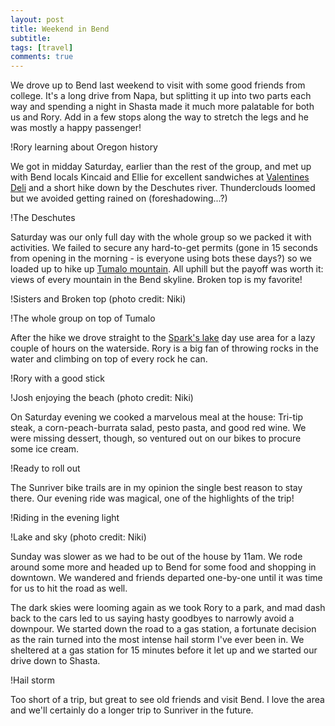 ```yaml
---
layout: post
title: Weekend in Bend
subtitle: 
tags: [travel]
comments: true
---
```


We drove up to Bend last weekend to visit with some good friends from college. It's a long drive from Napa, but splitting it up into two parts each way and spending a night in Shasta made it much more palatable for both us and Rory. Add in a few stops along the way to stretch the legs and he was mostly a happy passenger!

!Rory learning about Oregon history

We got in midday Saturday, earlier than the rest of the group, and met up with Bend locals Kincaid and Ellie for excellent sandwiches at [Valentines Deli](https://valentinesdeli.com/) and a short hike down by the Deschutes river. Thunderclouds loomed but we avoided getting rained on (foreshadowing...?)

!The Deschutes

Saturday was our only full day with the whole group so we packed it with activities. We failed to secure any hard-to-get permits (gone in 15 seconds from opening in the morning - is everyone using bots these days?) so we loaded up to hike up [Tumalo mountain](https://www.alltrails.com/trail/us/oregon/tumalo-mountain). All uphill but the payoff was worth it: views of every mountain in the Bend skyline. Broken top is my favorite!

!Sisters and Broken top (photo credit: Niki)

!The whole group on top of Tumalo

After the hike we drove straight to the [Spark's lake](https://www.fs.usda.gov/r06/deschutes/recreation/sparks-lake-day-use-area) day use area for a lazy couple of hours on the waterside. Rory is a big fan of throwing rocks in the water and climbing on top of every rock he can.

!Rory with a good stick

!Josh enjoying the beach (photo credit: Niki)

On Saturday evening we cooked a marvelous meal at the house: Tri-tip steak, a corn-peach-burrata salad, pesto pasta, and good red wine. We were missing dessert, though, so ventured out on our bikes to procure some ice cream.

!Ready to roll out

The Sunriver bike trails are in my opinion the single best reason to stay there. Our evening ride was magical, one of the highlights of the trip!

!Riding in the evening light

!Lake and sky (photo credit: Niki)

Sunday was slower as we had to be out of the house by 11am. We rode around some more and headed up to Bend for some food and shopping in downtown. We wandered and friends departed one-by-one until it was time for us to hit the road as well.

The dark skies were looming again as we took Rory to a park, and mad dash back to the cars led to us saying hasty goodbyes to narrowly avoid a downpour. We started down the road to a gas station, a fortunate decision as the rain turned into the most intense hail storm I've ever been in. We sheltered at a gas station for 15 minutes before it let up and we started our drive down to Shasta.

!Hail storm

Too short of a trip, but great to see old friends and visit Bend. I love the area and we'll certainly do a longer trip to Sunriver in the future.










